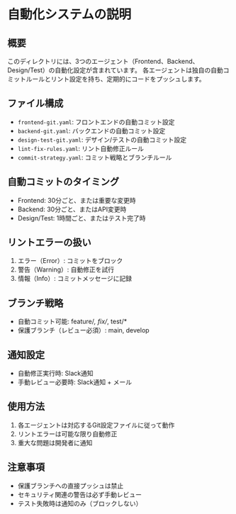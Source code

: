 # 自動化システムの説明

## 概要
このディレクトリには、3つのエージェント（Frontend、Backend、Design/Test）の自動化設定が含まれています。
各エージェントは独自の自動コミットルールとリント設定を持ち、定期的にコードをプッシュします。

## ファイル構成
- `frontend-git.yaml`: フロントエンドの自動コミット設定
- `backend-git.yaml`: バックエンドの自動コミット設定
- `design-test-git.yaml`: デザイン/テストの自動コミット設定
- `lint-fix-rules.yaml`: リント自動修正ルール
- `commit-strategy.yaml`: コミット戦略とブランチルール

## 自動コミットのタイミング
- Frontend: 30分ごと、または重要な変更時
- Backend: 30分ごと、またはAPI変更時
- Design/Test: 1時間ごと、またはテスト完了時

## リントエラーの扱い
1. エラー（Error）: コミットをブロック
2. 警告（Warning）: 自動修正を試行
3. 情報（Info）: コミットメッセージに記録

## ブランチ戦略
- 自動コミット可能: feature/*, fix/*, test/*
- 保護ブランチ（レビュー必須）: main, develop

## 通知設定
- 自動修正実行時: Slack通知
- 手動レビュー必要時: Slack通知 + メール

## 使用方法
1. 各エージェントは対応するGit設定ファイルに従って動作
2. リントエラーは可能な限り自動修正
3. 重大な問題は開発者に通知

## 注意事項
- 保護ブランチへの直接プッシュは禁止
- セキュリティ関連の警告は必ず手動レビュー
- テスト失敗時は通知のみ（ブロックしない） 